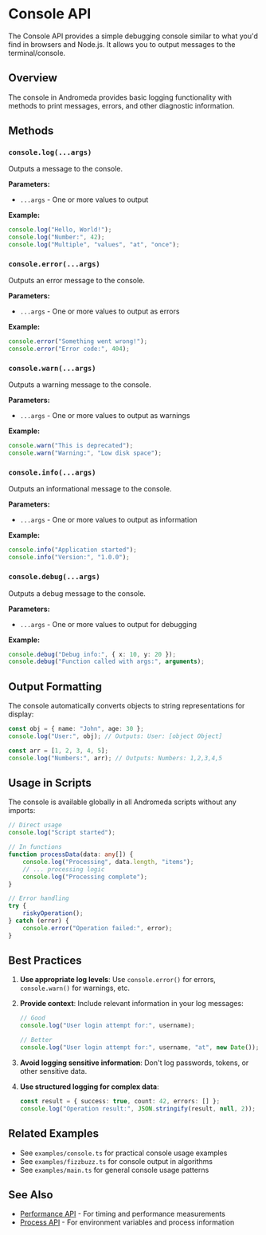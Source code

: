 # Console API

The Console API provides a simple debugging console similar to what you'd find in browsers and Node.js. It allows you to output messages to the terminal/console.

## Overview

The console in Andromeda provides basic logging functionality with methods to print messages, errors, and other diagnostic information.

## Methods

### `console.log(...args)`

Outputs a message to the console.

**Parameters:**

- `...args` - One or more values to output

**Example:**

```typescript
console.log("Hello, World!");
console.log("Number:", 42);
console.log("Multiple", "values", "at", "once");
```

### `console.error(...args)`

Outputs an error message to the console.

**Parameters:**

- `...args` - One or more values to output as errors

**Example:**

```typescript
console.error("Something went wrong!");
console.error("Error code:", 404);
```

### `console.warn(...args)`

Outputs a warning message to the console.

**Parameters:**

- `...args` - One or more values to output as warnings

**Example:**

```typescript
console.warn("This is deprecated");
console.warn("Warning:", "Low disk space");
```

### `console.info(...args)`

Outputs an informational message to the console.

**Parameters:**

- `...args` - One or more values to output as information

**Example:**

```typescript
console.info("Application started");
console.info("Version:", "1.0.0");
```

### `console.debug(...args)`

Outputs a debug message to the console.

**Parameters:**

- `...args` - One or more values to output for debugging

**Example:**

```typescript
console.debug("Debug info:", { x: 10, y: 20 });
console.debug("Function called with args:", arguments);
```

## Output Formatting

The console automatically converts objects to string representations for display:

```typescript
const obj = { name: "John", age: 30 };
console.log("User:", obj); // Outputs: User: [object Object]

const arr = [1, 2, 3, 4, 5];
console.log("Numbers:", arr); // Outputs: Numbers: 1,2,3,4,5
```

## Usage in Scripts

The console is available globally in all Andromeda scripts without any imports:

```typescript
// Direct usage
console.log("Script started");

// In functions
function processData(data: any[]) {
    console.log("Processing", data.length, "items");
    // ... processing logic
    console.log("Processing complete");
}

// Error handling
try {
    riskyOperation();
} catch (error) {
    console.error("Operation failed:", error);
}
```

## Best Practices

1. **Use appropriate log levels**: Use `console.error()` for errors, `console.warn()` for warnings, etc.

2. **Provide context**: Include relevant information in your log messages:

   ```typescript
   // Good
   console.log("User login attempt for:", username);
   
   // Better
   console.log("User login attempt for:", username, "at", new Date());
   ```

3. **Avoid logging sensitive information**: Don't log passwords, tokens, or other sensitive data.

4. **Use structured logging for complex data**:

   ```typescript
   const result = { success: true, count: 42, errors: [] };
   console.log("Operation result:", JSON.stringify(result, null, 2));
   ```

## Related Examples

- See `examples/console.ts` for practical console usage examples
- See `examples/fizzbuzz.ts` for console output in algorithms
- See `examples/main.ts` for general console usage patterns

## See Also

- [Performance API](./performance) - For timing and performance measurements
- [Process API](./process) - For environment variables and process information
